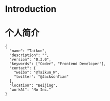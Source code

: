 # Introduction #
# 个人简介 #

<pre><code>{
  "<span class="hljs-attribute">name</span>": <span class="hljs-value"><span class="hljs-string">"Taikun"</span></span>,
  "<span class="hljs-attribute">description</span>": <span class="hljs-value"><span class="hljs-string">""</span></span>,
  "<span class="hljs-attribute">version</span>": <span class="hljs-value"><span class="hljs-string">"0.3.0"</span></span>,
  "<span class="hljs-attribute">keywords</span>": <span class="hljs-value">[<span class="hljs-string">"Coder"</span>, <span class="hljs-string">"Frontend Developer"</span>]</span>,
  "<span class="hljs-attribute">contact</span>": <span class="hljs-value">{
    "<span class="hljs-attribute">weibo</span>": <span class="hljs-value"><span class="hljs-string">"@Taikun_W"</span></span>,
    "<span class="hljs-attribute">twitter</span>": <span class="hljs-value"><span class="hljs-string">"@JacksonTian"</span>
  </span>}</span>,
  "<span class="hljs-attribute">location</span>": <span class="hljs-value"><span class="hljs-string">"Beijing"</span></span>,
  "<span class="hljs-attribute">workAt</span>": <span class="hljs-value"><span class="hljs-string">"No Inc."</span>
</span>}
</code>

